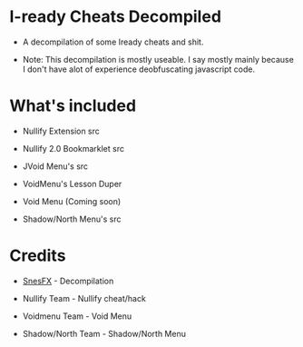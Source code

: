 # I-ready Cheats Decompiled
 
* A decompilation of some Iready cheats and shit.

* Note: This decompilation is mostly useable. I say mostly mainly because I don't have alot of experience deobfuscating javascript code.

# What's included

* Nullify Extension src

* Nullify 2.0 Bookmarklet src

* JVoid Menu's src

* VoidMenu's Lesson Duper

* Void Menu (Coming soon)

* Shadow/North Menu's src

# Credits

* [SnesFX](https://twitter.com/SnesFX) - Decompilation

* Nullify Team - Nullify cheat/hack

* Voidmenu Team - Void Menu

* Shadow/North Team - Shadow/North Menu


